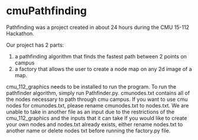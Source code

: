 # cmuPathfinding

Pathfinding was a project created in about 24 hours during the CMU 15-112 Hackathon.

Our project has 2 parts: 
1. a pathfinding algorithm that finds the fastest path between 2 points on campus
2. a factory that allows the user to create a node map on any 2d image of a map.

cmu_112_graphics needs to be installed to run the program.
To run the pathfinder algorithm, simply run Pathfinder.py.
cmunodes.txt contains all of the nodes necessary to path through cmu campus. If you want
to use cmu nodes for cmunodes.txt, please rename cmunodes.txt to nodes.txt. We are unable to take in
another file as an input due to the restrictions of the cmu_112_graphics and the inputs that it can take
If you would like to create your own nodes and nodes.txt already exists, either rename nodes.txt
to another name or delete nodes txt before running the factory.py file.
